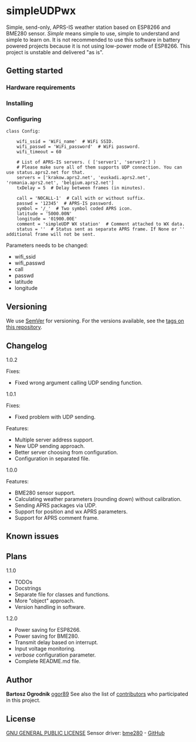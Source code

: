 # simpleUDPwx
Simple, send-only, APRS-IS weather station based on ESP8266 and BME280 sensor.
*Simple* means simple to use, simple to understand and simple to learn on.
It is not recommended to use this software in battery powered projects because it is not using low-power mode of ESP8266.
This project is unstable and delivered "as is".

## Getting started

### Hardware requirements

### Installing

### Configuring
```
class Config:

    wifi_ssid = 'WiFi_name'  # WiFi SSID.
    wifi_passwd = 'WiFi_password'  # WiFi password.
    wifi_timeout = 60

    # List of APRS-IS servers. ( ['server1', 'server2'] )
    # Please make sure all of them supports UDP connection. You can use status.aprs2.net for that.
    servers = ['krakow.aprs2.net', 'euskadi.aprs2.net', 'romania.aprs2.net', 'belgium.aprs2.net']
    txDelay = 5  # Delay between frames (in minutes).

    call = 'N0CALL-1'  # Call with or without suffix.
    passwd = '12345'  # APRS-IS password.
    symbol = '/_'  # Two symbol coded APRS icon.
    latitude = '5000.00N'
    longitude = '01900.00E'
    comment = 'simpleUDP WX station'  # Comment attached to WX data.
    status = ''  # Status sent as separate APRS frame. If None or '' additional frame will not be sent.
```

Parameters needs to be changed:
* wifi_ssid
* wifi_passwd
* call
* passwd
* latitude
* longitude

## Versioning
We use [SemVer](http://semver.org/) for versioning. For the versions available, see the [tags on this repository](https://github.com/ogor89/simpleUdpWx/tags).

## Changelog
1.0.2

Fixes:
* Fixed wrong argument calling UDP sending function.

1.0.1

Fixes:
* Fixed problem with UDP sending.

Features:
* Multiple server address support.
* New UDP sending approach.
* Better server choosing from configuration.
* Configuration in separated file.

1.0.0

Features:
* BME280 sensor support.
* Calculating weather parameters (rounding down) without calibration.
* Sending APRS packages via UDP.
* Support for position and wx APRS parameters.
* Support for APRS comment frame.

## Known issues

## Plans
1.1.0
* TODOs
* Docstrings
* Separate file for classes and functions.
* More "object" approach.
* Version handling in software.

1.2.0
* Power saving for ESP8266.
* Power saving for BME280.
* Transmit delay based on interrupt.
* Input voltage monitoring.
* *verbose* configuration parameter.
* Complete README.md file.

## Author
**Bartosz Ogrodnik** [ogor89](https://github.com/ogor89)
See also the list of [contributors](https://github.com/ogor89/simpleUdpWx/contributors) who participated in this project.

## License
[GNU GENERAL PUBLIC LICENSE](LICENSE)
Sensor driver:
[bme280](bme280.py) - [GitHub](https://github.com/catdog2/mpy_bme280_esp8266)
